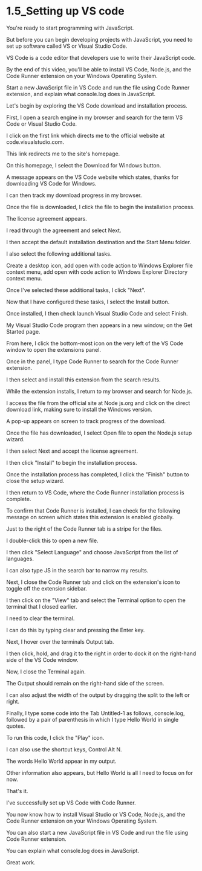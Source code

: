 # 1.5_Setting up VS code

You're ready to start programming with JavaScript.

But before you can begin developing projects with JavaScript, you need to set up software called VS or Visual Studio Code.

VS Code is a code editor that developers use to write their JavaScript code.

By the end of this video, you'll be able to install VS Code, Node.js, and the Code Runner extension on your Windows Operating System.

Start a new JavaScript file in VS Code and run the file using Code Runner extension, and explain what console.log does in JavaScript.

Let's begin by exploring the VS Code download and installation process.

First, I open a search engine in my browser and search for the term VS Code or Visual Studio Code.

I click on the first link which directs me to the official website at code.visualstudio.com.

This link redirects me to the site's homepage.

On this homepage, I select the Download for Windows button.

A message appears on the VS Code website which states, thanks for downloading VS Code for Windows.

I can then track my download progress in my browser.

Once the file is downloaded, I click the file to begin the installation process.

The license agreement appears.

I read through the agreement and select Next.

I then accept the default installation destination and the Start Menu folder.

I also select the following additional tasks.

Create a desktop icon, add open with code action to Windows Explorer file context menu, add open with code action to Windows Explorer Directory context menu.

Once I've selected these additional tasks, I click "Next".

Now that I have configured these tasks, I select the Install button.

Once installed, I then check launch Visual Studio Code and select Finish.

My Visual Studio Code program then appears in a new window; on the Get Started page.

From here, I click the bottom-most icon on the very left of the VS Code window to open the extensions panel.

Once in the panel, I type Code Runner to search for the Code Runner extension.

I then select and install this extension from the search results.

While the extension installs, I return to my browser and search for Node.js.

I access the file from the official site at Node js.org and click on the direct download link, making sure to install the Windows version.

A pop-up appears on screen to track progress of the download.

Once the file has downloaded, I select Open file to open the Node.js setup wizard.

I then select Next and accept the license agreement.

I then click "Install" to begin the installation process.

Once the installation process has completed, I click the "Finish" button to close the setup wizard.

I then return to VS Code, where the Code Runner installation process is complete.

To confirm that Code Runner is installed, I can check for the following message on screen which states this extension is enabled globally.

Just to the right of the Code Runner tab is a stripe for the files.

I double-click this to open a new file.

I then click "Select Language" and choose JavaScript from the list of languages.

I can also type JS in the search bar to narrow my results.

Next, I close the Code Runner tab and click on the extension's icon to toggle off the extension sidebar.

I then click on the "View" tab and select the Terminal option to open the terminal that I closed earlier.

I need to clear the terminal.

I can do this by typing clear and pressing the Enter key.

Next, I hover over the terminals Output tab.

I then click, hold, and drag it to the right in order to dock it on the right-hand side of the VS Code window.

Now, I close the Terminal again.

The Output should remain on the right-hand side of the screen.

I can also adjust the width of the output by dragging the split to the left or right.

Finally, I type some code into the Tab Untitled-1 as follows, console.log, followed by a pair of parenthesis in which I type Hello World in single quotes.

To run this code, I click the "Play" icon.

I can also use the shortcut keys, Control Alt N.

The words Hello World appear in my output.

Other information also appears, but Hello World is all I need to focus on for now.

That's it.

I've successfully set up VS Code with Code Runner.

You now know how to install Visual Studio or VS Code, Node.js, and the Code Runner extension on your Windows Operating System.

You can also start a new JavaScript file in VS Code and run the file using Code Runner extension.

You can explain what console.log does in JavaScript.

Great work.
